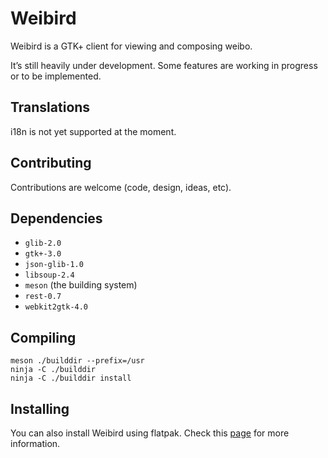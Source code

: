 # Weibird

Weibird is a GTK+ client for viewing and composing weibo.

It’s still heavily under development. Some features are working in progress or to be implemented.

## Translations

i18n is not yet supported at the moment.

## Contributing

Contributions are welcome (code, design, ideas, etc).

## Dependencies

* `glib-2.0`
* `gtk+-3.0`
* `json-glib-1.0`
* `libsoup-2.4`
* `meson` (the building system)
* `rest-0.7`
* `webkit2gtk-4.0`

## Compiling

```
meson ./builddir --prefix=/usr
ninja -C ./builddir
ninja -C ./builddir install
```

## Installing

You can also install Weibird using flatpak. Check this [page](https://flathub.org/apps/details/com.jonathankang.Weibird) for more information.
